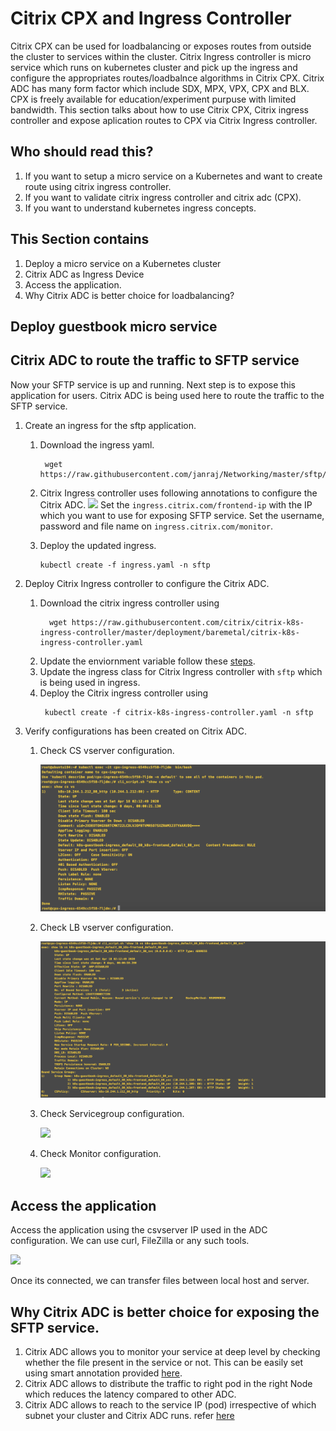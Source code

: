 # **Citrix CPX and Ingress Controller** 

Citrix CPX can be used for loadbalancing or exposes routes from outside the cluster to services within the cluster. Citrix Ingress controller is micro service which runs on kubernetes cluster and pick up the ingress and configure the appropriates routes/loadbalnce algorithms in Citrix CPX. Citrix ADC has many form factor which include SDX, MPX, VPX, CPX and BLX. CPX is freely available for education/experiment purpuse with limited bandwidth. This section talks about how to use Citrix CPX, Citrix ingress controller and expose aplication routes to CPX via Citrix Ingress controller.  

## **Who should read this?**

1. If you want to setup a micro service on a Kubernetes and want to create route using citrix ingress controller.
2. If you want to validate citrix ingress controller and citrix adc (CPX).
3. If you want to understand kubernetes ingress concepts.
 
## **This Section contains**

1. Deploy a micro service on a Kubernetes cluster  
2. Citrix ADC as Ingress Device 
3. Access the  application.
4. Why Citrix ADC is better choice for loadbalancing?

## **Deploy guestbook micro service**


## **Citrix ADC to route the traffic to SFTP service**

Now your SFTP service is up and running. Next step is to expose this application for users. 
Citrix ADC is being used here to route the traffic to the SFTP service.

1. Create an ingress for the sftp application.
   1. Download the ingress yaml.
      ```
       wget https://raw.githubusercontent.com/janraj/Networking/master/sftp/ingress.yaml
      ```
   2. Citrix Ingress controller uses following annotations to configure the Citrix ADC.
      ![](./images/Ingress.png)
      Set the ```ingress.citrix.com/frontend-ip``` with the IP which you want to use for exposing SFTP service.
      Set the username, password and file name on ```ingress.citrix.com/monitor```.
   
   3. Deploy the updated ingress.
      ```
      kubectl create -f ingress.yaml -n sftp
      ```
2. Deploy Citrix Ingress controller to configure the Citrix ADC.
     1. Download the citrix ingress controller using
        ```
          wget https://raw.githubusercontent.com/citrix/citrix-k8s-ingress-controller/master/deployment/baremetal/citrix-k8s-ingress-controller.yaml
        ```
     2. Update the enviornment variable follow these [steps](https://github.com/citrix/citrix-k8s-ingress-controller/tree/master/deployment/baremetal).
     3. Update the ingress class for Citrix Ingress controller with ```sftp``` which is being used in ingress. 
     4. Deploy the Citrix ingress controller using
        ```
         kubectl create -f citrix-k8s-ingress-controller.yaml -n sftp
        ```
4. Verify configurations has been created on Citrix ADC.
   
   
   1. Check CS vserver configuration.

      ![](./images/csvserver.png)

   2. Check LB vserver configuration.

      ![](./images/lbvserver.png)

   3. Check Servicegroup configuration.

      ![](./images/servicegroup.png)

   4. Check Monitor configuration.   

      ![](./images/monitor.png)

  
## **Access the application** 

Access the application using the csvserver IP used in the ADC configuration. We can use curl, FileZilla or any such tools.
   
![](./images/SFTP_Connection.png)

Once  its connected, we can transfer files between local host and server.
   

## **Why Citrix ADC is better choice for exposing the SFTP service.**

1. Citrix ADC allows you to monitor your service at deep level by checking whether the file present in the service or not. This can be easily set using smart annotation provided [here](https://github.com/citrix/citrix-k8s-ingress-controller/blob/master/docs/configure/annotations.md).
2. Citrix ADC allows to distribute the traffic to right pod in the right Node which reduces the latency compared to other ADC.
3. Citrix ADC allows to reach to the service IP (pod) irrespective of which subnet your cluster and Citrix ADC runs. refer [here](https://github.com/citrix/citrix-k8s-node-controller)  


  
